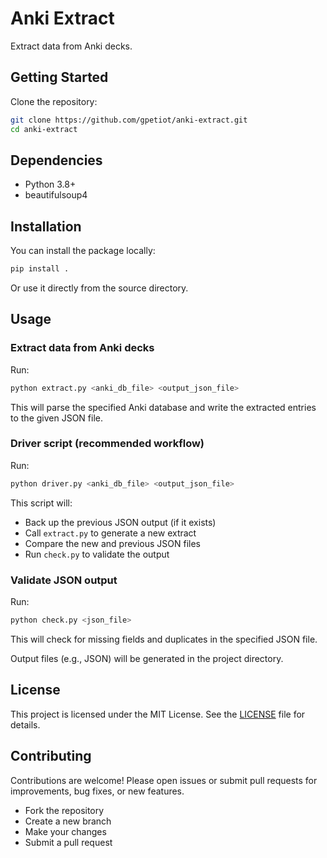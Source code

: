 # Anki Extract

Extract data from Anki decks.

## Getting Started

Clone the repository:
```bash
git clone https://github.com/gpetiot/anki-extract.git
cd anki-extract
```

## Dependencies

- Python 3.8+
- beautifulsoup4

## Installation

You can install the package locally:
```bash
pip install .
```
Or use it directly from the source directory.

## Usage

### Extract data from Anki decks
Run:
```bash
python extract.py <anki_db_file> <output_json_file>
```
This will parse the specified Anki database and write the extracted entries to the given JSON file.

### Driver script (recommended workflow)
Run:
```bash
python driver.py <anki_db_file> <output_json_file>
```
This script will:
- Back up the previous JSON output (if it exists)
- Call `extract.py` to generate a new extract
- Compare the new and previous JSON files
- Run `check.py` to validate the output

### Validate JSON output
Run:
```bash
python check.py <json_file>
```
This will check for missing fields and duplicates in the specified JSON file.

Output files (e.g., JSON) will be generated in the project directory.

## License

This project is licensed under the MIT License. See the [LICENSE](./LICENSE) file for details.

## Contributing

Contributions are welcome! Please open issues or submit pull requests for improvements, bug fixes, or new features.

- Fork the repository
- Create a new branch
- Make your changes
- Submit a pull request
